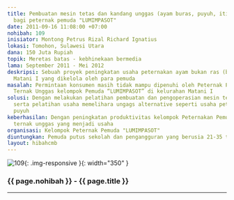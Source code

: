 ```yaml
---
title: Pembuatan mesin tetas dan kandang unggas (ayam buras, puyuh, itik) serta pembudidayaan
  bagi peternak pemuda "LUMIMPASOT"
date: 2011-09-16 11:08:00 +07:00
nohibah: 109
inisiator: Montong Petrus Rizal Richard Ignatius
lokasi: Tomohon, Sulawesi Utara
dana: 150 Juta Rupiah
topik: Meretas batas - kebhinekaan bermedia
lama: September 2011 - Mei 2012
deskripsi: Sebuah proyek peningkatan usaha peternakan ayam bukan ras (buras) di Kelurahan
  Matani I yang dikelola oleh para pemuda
masalah: Permintaan konsumen masih tidak mampu dipenuhi oleh Peternak Pemuda Produksi
  Ternak Unggas kelompok Pemuda “LUMIMPASOT” di kelurahan Matani I
solusi: Dengan melakukan pelatihan pembuatan dan pengoperasian mesin tetas sederhana,
  serta pelatihan usaha memelihara ungags alternative seperti usaha peternakan burung
  puyuh
keberhasilan: Dengan peningkatan produktivitas kelompok Peternakan Pemuda serta jumlah
  ternak unggas yang menjadi usaha
organisasi: Kelompok Peternak Pemuda "LUMIMPASOT"
diuntungkan: Pemuda putus sekolah dan pengangguran yang berusia 21-35 tahun
layout: hibahcmb
---
```


![109](/static/img/hibahcmb/109.png){: .img-responsive }{: width="350" }

### {{ page.nohibah }} - {{ page.title }}

---
